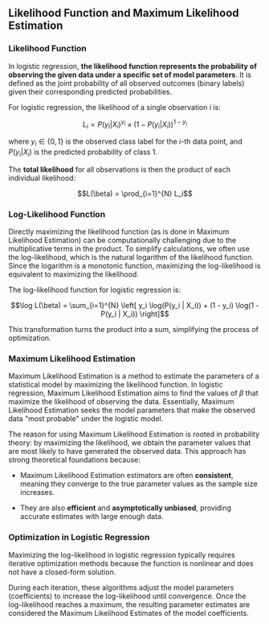 ## Likelihood Function and Maximum Likelihood Estimation

### Likelihood Function

In logistic regression, **the likelihood function represents the
probability of observing the given data under a specific set of model
parameters**. It is defined as the joint probability of all observed
outcomes (binary labels) given their corresponding predicted
probabilities.

For logistic regression, the likelihood of a single observation $i$ is:

$$L_i = P(y_i | X_i)^{y_i} \times (1 - P(y_i | X_i))^{1 - y_i}$$

where $y_i \in \{0, 1\}$ is the observed class label for the $i$-th data
point, and $P(y_i | X_i)$ is the predicted probability of class 1.

The **total likelihood** for all observations is then the product of
each individual likelihood:

$$L(\beta) = \prod_{i=1}^{N} L_i$$

### Log-Likelihood Function

Directly maximizing the likelihood function (as is done in Maximum
Likelihood Estimation) can be computationally challenging due to the
multiplicative terms in the product. To simplify calculations, we often
use the log-likelihood, which is the natural logarithm of the likelihood
function. Since the logarithm is a monotonic function, maximizing the
log-likelihood is equivalent to maximizing the likelihood.

The log-likelihood function for logistic regression is:

$$\log L(\beta) = \sum_{i=1}^{N} \left[ y_i \log(P(y_i | X_i)) + (1 - y_i) \log(1 - P(y_i | X_i)) \right]$$

This transformation turns the product into a sum, simplifying the
process of optimization.

### Maximum Likelihood Estimation

Maximum Likelihood Estimation is a method to estimate the parameters of
a statistical model by maximizing the likelihood function. In logistic
regression, Maximum Likelihood Estimation aims to find the values of
$\beta$ that maximize the likelihood of observing the data. Essentially,
Maximum Likelihood Estimation seeks the model parameters that make the
observed data \"most probable\" under the logistic model.

The reason for using Maximum Likelihood Estimation is rooted in
probability theory: by maximizing the likelihood, we obtain the
parameter values that are most likely to have generated the observed
data. This approach has strong theoretical foundations because:

-   Maximum Likelihood Estimation estimators are often **consistent**,
    meaning they converge to the true parameter values as the sample
    size increases.

-   They are also **efficient** and **asymptotically unbiased**,
    providing accurate estimates with large enough data.

### Optimization in Logistic Regression

Maximizing the log-likelihood in logistic regression typically requires
iterative optimization methods because the function is nonlinear and
does not have a closed-form solution.

During each iteration, these algorithms adjust the model parameters
(coefficients) to increase the log-likelihood until convergence. Once
the log-likelihood reaches a maximum, the resulting parameter estimates
are considered the Maximum Likelihood Estimates of the model
coefficients.
